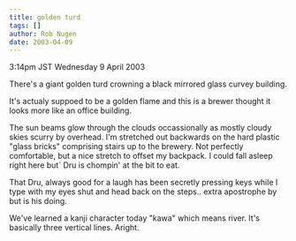 ```yaml
---
title: golden turd
tags: []
author: Rob Nugen
date: 2003-04-09
---
```


<p class=date>3:14pm JST Wednesday 9 April 2003</p>

<p>There's a giant golden turd crowning a black mirrored glass curvey
building.</p>

<p>It's actualy suppoed to be a golden flame and this is a brewer
thought it looks more like an office building.</p>

<p>The sun beams glow through the clouds occassionally as mostly cloudy
skies scurry by overhead.  I'm stretched out backwards on the hard
plastic "glass bricks" comprising stairs up to the brewery.  Not
perfectly comfortable, but a nice stretch to offset my backpack.  I
could fall asleep right here but` Dru is chompin' at the bit to eat.</p>

<p>That Dru, always good for a laugh has been secretly pressing keys
while I type with my eyes shut and head back on the steps..  extra
apostrophe by but is his doing.</p>

<p>We've learned a kanji character today "kawa" which means river.
It's basically three vertical lines.  Aright.</p>
